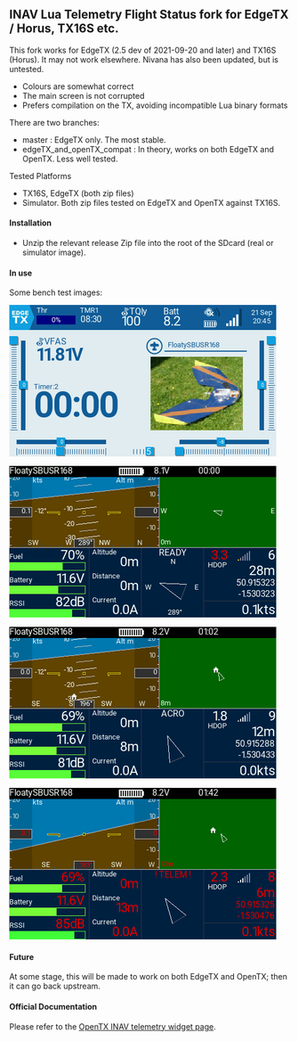 ## INAV Lua Telemetry Flight Status fork for EdgeTX / Horus, TX16S etc.

This fork works for EdgeTX (2.5 dev of 2021-09-20 and later) and TX16S (Horus). It may not work elsewhere. Nivana has also been updated, but is untested.

* Colours are somewhat correct
* The main screen is not corrupted
* Prefers compilation on the TX, avoiding incompatible Lua binary formats

There are two branches:

* master : EdgeTX only. The most stable.
* edgeTX_and_openTX_compat : In theory, works on both EdgeTX and OpenTX. Less well tested.

Tested Platforms

* TX16S, EdgeTX (both zip files)
* Simulator. Both zip files tested on EdgeTX and OpenTX against TX16S.


#### Installation

* Unzip the relevant release Zip file into the root of the SDcard (real or simulator image).

#### In use

Some bench test images:

![EdgeTX](assets/edgetx/screen-2021-09-21-204511.png)

![HDOP warning](assets/edgetx/screen-2021-09-21-210839.png)

![HDOP OK](assets/edgetx/screen-2021-09-21-211319.png)

![No Telemetry](assets/edgetx/screen-2021-09-21-211359.png)

#### Future

At some stage, this will be made to work on both EdgeTX and OpenTX; then it can go back upstream.

#### Official Documentation

Please refer to the [OpenTX INAV telemetry widget page](https://github.com/iNavFlight/OpenTX-Telemetry-Widget).
